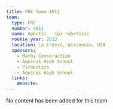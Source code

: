 ```yaml
---
title: FRC Team 4011
team:
  type: FRC
  number: 4011
  name: πρbοtic   (pi robotics) 
  rookie_year: 2012
  location: La Crosse, Wisconsin, USA
  sponsors:
    - Mathy Construction
    - Aquinas High School
    - Pirobotics
    - Aquinas High School
  links:
    Website: 
---
```

No content has been added for this team
